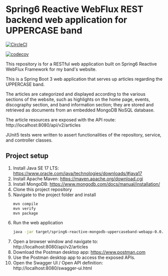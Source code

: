 # Spring6 Reactive WebFlux REST backend web application for UPPERCASE band

[![CircleCI](https://dl.circleci.com/status-badge/img/gh/markdeleon01/spring6-webflux.fn-mongodb-uppercaseband-webapp/tree/main.svg?style=svg)](https://dl.circleci.com/status-badge/redirect/gh/markdeleon01/spring6-webflux.fn-mongodb-uppercaseband-webapp/tree/main)

[![codecov](https://codecov.io/gh/markdeleon01/spring6-webflux.fn-mongodb-uppercaseband-webapp/graph/badge.svg?token=IJQ8DOYDLQ)](https://codecov.io/gh/markdeleon01/spring6-webflux.fn-mongodb-uppercaseband-webapp)


This repository is for a RESTful web application built on Spring6 Reactive WebFlux Framework for my band's website.

This is a Spring Boot 3 web application that serves up articles regarding the UPPERCASE band.

The articles are categorized and displayed according to the various sections of the website,
such as highlights on the home page, events, discography section, and band information section;
they are stored and retrieved as documents from an embedded MongoDB NoSQL database.

The article resources are exposed with the API route:
http://localhost:8080/api/v2/articles

JUnit5 tests were written to assert functionalities of the repository, service, and controller classes.

## Project setup

1. Install Java SE 17 LTS:
   https://www.oracle.com/java/technologies/downloads/#java17
2. Install Apache Maven:
   https://maven.apache.org/download.cgi
3. Install MongoDB:  https://www.mongodb.com/docs/manual/installation/
4. Clone this project repository
5. Navigate to the project folder and install
   ```sh
   mvn compile
   mvn verify
   mvn package
   ```
6. Run the web application
   ```sh
   java -jar target/spring6-reactive-mongodb-uppercaseband-webapp-0.0.1-SNAPSHOT.jar
   ```
7. Open a browser window and navigate to: http://localhost:8080/api/v2/articles
8. Download the Postman desktop app:  https://www.postman.com
9. Use the Postman desktop app to access the exposed APIs.
10. Open the Swagger UI / Open API definition: http://localhost:8080/swagger-ui.html
